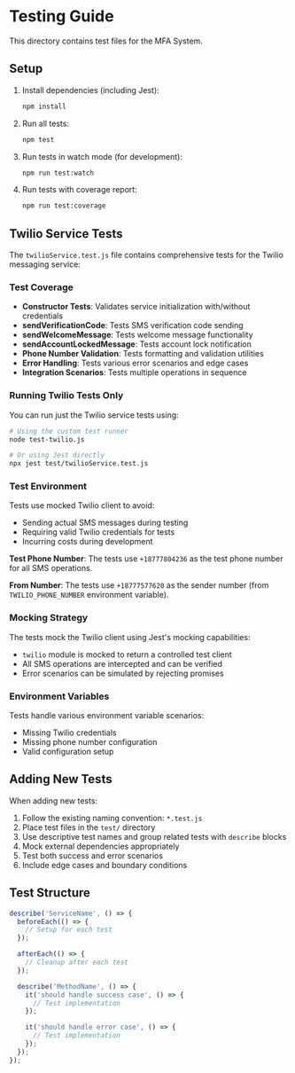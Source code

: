# Testing Guide

This directory contains test files for the MFA System.

## Setup

1. Install dependencies (including Jest):
   ```bash
   npm install
   ```

2. Run all tests:
   ```bash
   npm test
   ```

3. Run tests in watch mode (for development):
   ```bash
   npm run test:watch
   ```

4. Run tests with coverage report:
   ```bash
   npm run test:coverage
   ```

## Twilio Service Tests

The `twilioService.test.js` file contains comprehensive tests for the Twilio messaging service:

### Test Coverage

- **Constructor Tests**: Validates service initialization with/without credentials
- **sendVerificationCode**: Tests SMS verification code sending
- **sendWelcomeMessage**: Tests welcome message functionality
- **sendAccountLockedMessage**: Tests account lock notification
- **Phone Number Validation**: Tests formatting and validation utilities
- **Error Handling**: Tests various error scenarios and edge cases
- **Integration Scenarios**: Tests multiple operations in sequence

### Running Twilio Tests Only

You can run just the Twilio service tests using:

```bash
# Using the custom test runner
node test-twilio.js

# Or using Jest directly
npx jest test/twilioService.test.js
```

### Test Environment

Tests use mocked Twilio client to avoid:
- Sending actual SMS messages during testing
- Requiring valid Twilio credentials for tests
- Incurring costs during development

**Test Phone Number**: The tests use `+18777804236` as the test phone number for all SMS operations.

**From Number**: The tests use `+18777577620` as the sender number (from `TWILIO_PHONE_NUMBER` environment variable).

### Mocking Strategy

The tests mock the Twilio client using Jest's mocking capabilities:
- `twilio` module is mocked to return a controlled test client
- All SMS operations are intercepted and can be verified
- Error scenarios can be simulated by rejecting promises

### Environment Variables

Tests handle various environment variable scenarios:
- Missing Twilio credentials
- Missing phone number configuration
- Valid configuration setup

## Adding New Tests

When adding new tests:

1. Follow the existing naming convention: `*.test.js`
2. Place test files in the `test/` directory
3. Use descriptive test names and group related tests with `describe` blocks
4. Mock external dependencies appropriately
5. Test both success and error scenarios
6. Include edge cases and boundary conditions

## Test Structure

```javascript
describe('ServiceName', () => {
  beforeEach(() => {
    // Setup for each test
  });

  afterEach(() => {
    // Cleanup after each test
  });

  describe('MethodName', () => {
    it('should handle success case', () => {
      // Test implementation
    });

    it('should handle error case', () => {
      // Test implementation
    });
  });
});
```
